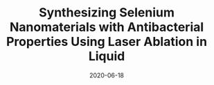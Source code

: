 ---
title: "Synthesizing Selenium Nanomaterials with Antibacterial Properties Using Laser Ablation in Liquid"
authors: '<i>Yaroslav Golubev</i>'
status: "thesis"
collection: publications
permalink: /publications/2020-06-18-masters-thesis
date: 2020-06-18
venue: "<b>ITMO University</b>"
advisor: '<a href="https://www.researchgate.net/profile/Andrei-Samokhvalov">Dr. Andrey Samokhvalov</a>'
paperurl: 'https://areyde.com/files/master.pdf'
counter_id: 'T2'
language: 'Russian'
---